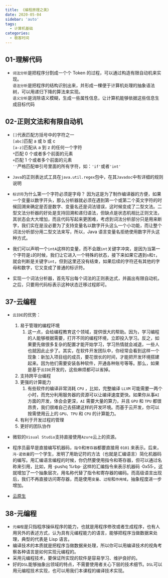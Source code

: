 ```yaml
---
title: 《编程原理之美》
date: 2020-05-04
sidebar: 'auto'
tags:
  - 计算机基础
categories:
  - 极客时间
---
```


<!-- [[toc]] -->

## 01-理解代码

- `词法分析`是把程序分割成一个个 Token 的过程，可以通过构造有限自动机来实现。  
  `语法分析`是把程序的结构识别出来，并形成一棵便于计算机处理的抽象语法树，可以用递归下降的算法来实现。  
  `语义分析`是消除语义模糊，生成一些属性信息，让计算机能够依据这些信息生成目标代码

## 02-正则文法和有限自动机

- `[]`代表匹配方括号中的字符之一  
  `[abc]`匹配 a 或 b 或 c  
  `[a-z]`匹配从 a 到 z 的任何一个字符  
  `*`匹配 0 个或者多个前面的元素  
  `+`匹配 1 个或者多个前面的元素  
  `''`严格匹配单引号里面的所有字符，如：`'if'`或者`'int'`

- `Java`的正则表达式工具在`java.util.regex`包中，在其`Javadoc`中有详细的规则说明

- `标识符`为什么第一个字符必须是字母？
  因为这是为了制作编译器的方便，如果一个变量以数字开头，那么分析器就必须在遇到第一个或第二个英文字符的时候回溯来确定是否是数字、变量名还是词法错误，这时候变成了二型文法。二型文法分析器的好处是支持回溯和递归语法，但缺点是状态机相比正则文法，其状态会大大增加，而且代码写起来更困难，考虑到词法分析部分只是用来断字，我们实在是没必要为了支持变量名以数字开头这么一个小功能，而让整个词法分析部分用二型文法来写，所以，Java 语言变量名拒绝使用数字开头这种方式。

- 我们可以声明一个`intA`这样的变量，而不会跟`int`关键字冲突，是因为当第一个字符是`i`的时候，我们让它进入一个特殊的状态，接下来如果它遇到`n`和`t`，就会判断是关键字`int`，但到这里还没有结束，如果后续的字符还有其他的字母和数字，它又变成了普通的标识符。

- 实现一个词法分析器，首先写出每个词法的正则表达式，并画出有限自动机，之后，只要用代码标表示这种状态迁移过程即可。

## 37-云编程

- `云IDE`的优势：

  1. 易于管理的编程环境
     1. 这一点，会给编程教育这个领域，提供很大的帮助。因为，学习编程的人能够根据需要，打开不同的编程环境，立即投入学习。反之，如果要先做很多复杂的配置才能开始学习，学习热情就会减退，一些人也就因此止步了。其实，在软件开发团队中，你经常会看到这样一个现象：新加入项目组的成员，要花很长的时间，才能把开发环境搭建起来。因为他们需要安装各种软件，开通各种账号等等。那么，如果是基于`云IDE`开发的，这些麻烦都可以省掉。
  2. 支持跨平台编程
  3. 更强的计算能力
     1. 有些软件的编译非常消耗 `CPU` ，比如，完整编译 `LLVM` 可能需要一两个小时，而充分利用服务器的资源可以让编译速度更快。如果你从事`AI`方面的开发，体会会更深，`AI` 需要大量的算力，并且 `GPU` 和 `TPU` 都很昂贵，我们很难自己去搭建这样的开发环境。而基于云开发，你可以按需使用云上的 `GPU`、`TPU` 和 `CPU` 的计算能力。
  4. 有利于开发过程的管理
  5. 更好的团队协作

- 微软的`Visual Studio`支持直接使用`Azure`云上的资源。
- 程序员最早是直接编写机器码，`指令`和`寄存器`都要直接用 `0101` 来表示。后来，`冯·诺依曼`的一个学生，发明了用助记符的方法（也就是汇编语言）简化机器码的编写。用汇编语言编程的时候，你仍然要使用指令和寄存器，但可以通过名称来引用，比如，用 ·pushq %rbp· 这样的汇编指令来表示机器码 ·0x55·。这就增加了一个抽象层次，用名称代替了指令和寄存器的编码。而高级语言出现后，我们不再直接访问寄存器，而是使用`变量`、`过程`和`作用域`，抽象程度进一步增加。

* [云原生](https://www.infoq.cn/article/fA42rfjV*dYGAvRANFqE)

## 38-元编程

- `元编程`是只指程序操纵程序的能力，也就是用程序修改或者生成程序，也有人用另外的表述方式，认为具有元编程能力的语言，能够把程序当做数据来处理，典型的代表是 Lisp 语言。
- 编译技术的本质就是把程序当做数据来处理，所以你可以用编译技术的视角考察各种语言是如何实现元编程的。
- 采用元编程技术，要保证所实现的软件是容易学习、维护良好的。
- 好的`DSL`能够抽象出领域的特点，不需要使用者关心下层的技术细节。`DSL`可以用元编程技术实现，也可以用我们本课程的编译技术实现。

